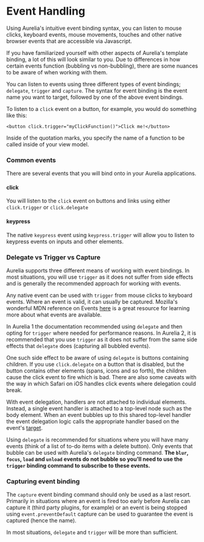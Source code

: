 # Event Handling

Using Aurelia's intuitive event binding syntax, you can listen to mouse clicks, keyboard events, mouse movements, touches and other native browser events that are accessible via Javascript.

If you have familiarized yourself with other aspects of Aurelia's template binding, a lot of this will look similar to you. Due to differences in how certain events function (bubbling vs non-bubbling), there are some nuances to be aware of when working with them.

You can listen to events using three different types of event bindings; `delegate`, `trigger` and `capture`.  The syntax for event binding is the event name you want to target, followed by one of the above event bindings.

To listen to a `click` event on a button, for example, you would do something like this:

```
<button click.trigger="myClickFunction()">Click me!</button>
```

Inside of the quotation marks, you specify the name of a function to be called inside of your view model.

### Common events

There are several events that you will bind onto in your Aurelia applications.

#### click

You will listen to the `click` event on buttons and links using either `click.trigger` or `click.delegate`

#### keypress

The native `keypress` event using `keypress.trigger` will allow you to listen to keypress events on inputs and other elements.

### Delegate vs Trigger vs Capture

Aurelia supports three different means of working with event bindings. In most situations, you will use `trigger` as it does not suffer from side effects and is generally the recommended approach for working with events.

Any native event can be used with `trigger` from mouse clicks to keyboard events. Where an event is valid, it can usually be captured. Mozilla's wonderful MDN reference on Events [here](https://developer.mozilla.org/en-US/docs/Web/Events) is a great resource for learning more about what events are available.

In Aurelia 1 the documentation recommended using `delegate` and then opting for `trigger` where needed for performance reasons. In Aurelia 2, it is recommended that you use `trigger` as it does not suffer from the same side effects that `delegate` does (capturing all bubbled events).

One such side effect to be aware of using `delegate` is buttons containing children. If you use `click.delegate` on a button that is disabled, but the button contains other elements (spans, icons and so forth), the children cause the click event to fire which is bad. There are also some caveats with the way in which Safari on iOS handles click events where delegation could break.

With event delegation, handlers are not attached to individual elements. Instead, a single event handler is attached to a top-level node such as the body element. When an event bubbles up to this shared top-level handler the event delegation logic calls the appropriate handler based on the event's [target](https://developer.mozilla.org/en-US/docs/Web/API/Event/target).&#x20;

Using `delegate` is recommended for situations where you will have many events (think of a list of to-do items with a delete button).  Only events that bubble can be used with Aurelia's `delegate` binding command. **The `blur`, `focus`, `load` and `unload` events do not bubble so you'll need to use the `trigger` binding command to subscribe to these events.**

### **Capturing event binding**

The `capture` event binding command should only be used as a last resort. Primarily in situations where an event is fired too early before Aurelia can capture it (third party plugins, for example) or an event is being stopped using `event.preventDefault` capture can be used to guarantee the event is captured (hence the name).

In most situations, `delegate` and `trigger` will be more than sufficient.
